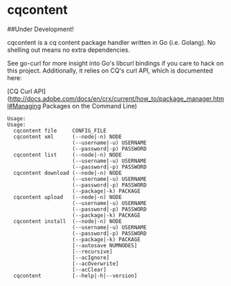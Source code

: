 cqcontent
=========
##Under Development!

cqcontent is a cq content package handler written in Go (i.e. Golang). No shelling out
means no extra dependencies. 

See go-curl for more insight into Go's libcurl bindings if
you care to hack on this project. Additionally, it relies on CQ's 
curl API, which is documented here:

[CQ Curl API](http://docs.adobe.com/docs/en/crx/current/how_to/package_manager.html#Managing Packages on the Command Line)
```
Usage:
Usage:
  cqcontent file     CONFIG_FILE
  cqcontent xml      (--node|-n) NODE
                     (--username|-u) USERNAME
                     (--password|-p) PASSWORD
  cqcontent list     (--node|-n) NODE
                     (--username|-u) USERNAME
                     (--password|-p) PASSWORD
  cqcontent download (--node|-n) NODE
                     (--username|-u) USERNAME
                     (--password|-p) PASSWORD
                     (--package|-k) PACKAGE
  cqcontent upload   (--node|-n) NODE
                     (--username|-u) USERNAME
                     (--password|-p) PASSWORD
                     (--package|-k) PACKAGE
  cqcontent install  (--node|-n) NODE
                     (--username|-u) USERNAME
                     (--password|-p) PASSWORD
                     (--package|-k) PACKAGE
                     [--autosave NUMNODES]
                     [--recursive]
                     [--acIgnore]
                     [--acOverwrite]
                     [--acClear]
  cqcontent          [--help|-h|--version]
```
